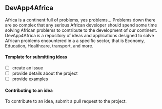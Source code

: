 ## DevApp4Africa

Africa is a continent full of problems, yes problems... Problems down there are so complex that any serious African 
developer should spend some time solving African problems to contribute to the development of our continent.
DevApp4Africa is a repository of ideas and applications designed to solve African problems encountered in a
a specific sector, that is Economy, Education, Healthcare, transport, and more.

#### Template for submitting ideas

- [ ] create an issue
- [ ] provide details about the project
- [ ] provide examples

#### Contributing to an idea

To contribute to an idea, submit a pull request to the project.
